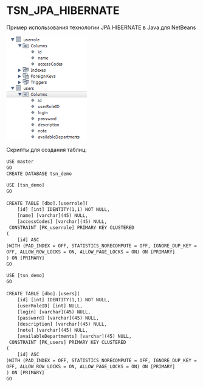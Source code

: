 # TSN_JPA_HIBERNATE
Пример использования технологии JPA HIBERNATE в Java для NetBeans

![screenshot](screenshot.png)


Скрипты для создания таблиц:

```
USE master
GO
CREATE DATABASE tsn_demo
```

```
USE [tsn_demo]
GO

CREATE TABLE [dbo].[userrole](
	[id] [int] IDENTITY(1,1) NOT NULL,
	[name] [varchar](45) NULL,
	[accessCodes] [varchar](45) NULL,
 CONSTRAINT [PK_userrole] PRIMARY KEY CLUSTERED 
(
	[id] ASC
)WITH (PAD_INDEX = OFF, STATISTICS_NORECOMPUTE = OFF, IGNORE_DUP_KEY = OFF, ALLOW_ROW_LOCKS = ON, ALLOW_PAGE_LOCKS = ON) ON [PRIMARY]
) ON [PRIMARY]
GO
```

```
USE [tsn_demo]
GO

CREATE TABLE [dbo].[users](
	[id] [int] IDENTITY(1,1) NOT NULL,
	[userRoleID] [int] NULL,
	[login] [varchar](45) NULL,
	[password] [varchar](45) NULL,
	[description] [varchar](45) NULL,
	[note] [varchar](45) NULL,
	[availableDepartments] [varchar](45) NULL,
 CONSTRAINT [PK_users] PRIMARY KEY CLUSTERED 
(
	[id] ASC
)WITH (PAD_INDEX = OFF, STATISTICS_NORECOMPUTE = OFF, IGNORE_DUP_KEY = OFF, ALLOW_ROW_LOCKS = ON, ALLOW_PAGE_LOCKS = ON) ON [PRIMARY]
) ON [PRIMARY]
GO
```
